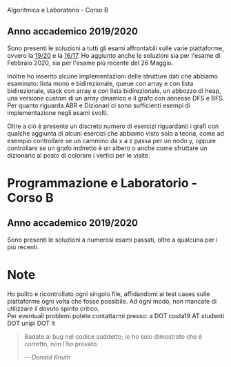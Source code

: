 Algoritmica e Laboratorio - Corso B

## Anno accademico 2019/2020

Sono presenti le soluzioni a tutti gli esami affrontabili sulle varie piattaforme, ovvero la [19/20](http://algo1920.dijkstra.di.unipi.it/) e la [16/17](http://algo1617.dijkstra.di.unipi.it/). Ho aggiunto anche le soluzioni sia per l'esame di Febbraio 2020, sia per l'esame più recente del 26 Maggio.

Inoltre ho inserito alcune implementazioni delle strutture dati che abbiamo esaminato: lista mono e bidirezionale, queue con array e con lista bidirezionale, stack con array e con lista bidirezionale, un abbozzo di heap, una versione custom di un array dinamico e il grafo con annesse DFS e BFS. Per quanto riguarda ABR e Dizionari ci sono sufficienti esempi di implementazione negli esami svolti.

Oltre a ciò è presente un discreto numero di esercizi riguardanti i grafi con qualche aggiunta di alcuni esercizi che abbiamo visto solo a teoria, come ad esempio controllare se un cammino da x a z passa per un nodo y, oppure controllare se un grafo indiretto è un albero o anche come sfruttare un dizionario al posto di colorare i vertici per le visite.
&nbsp;
&nbsp;

# Programmazione e Laboratorio - Corso B

## Anno accademico 2019/2020

Sono presenti le soluzioni a numerosi esami passati, oltre a qualcuna per i più recenti.
&nbsp;
&nbsp;

# Note

Ho pulito e ricontrollato ogni singolo file, affidandomi ai test cases sulle piattaforme ogni volta che fosse possibile. Ad ogni modo, non mancate di utilizzare il dovuto spirito critico.\
Per eventuali problemi potete contattarmi presso: a DOT costa19 AT studenti DOT unipi DOT it

> Badate ai bug nel codice suddetto; io ho solo dimostrato che è corretto, non l'ho provato.
>
> -- <cite>Donald Knuth</cite>
